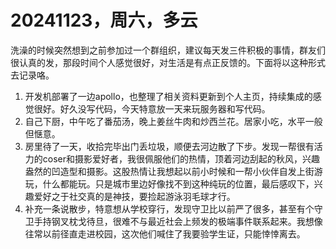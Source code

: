 # 20241123，周六，多云
洗澡的时候突然想到之前参加过一个群组织，建议每天发三件积极的事情，群友们很认真的发，那段时间个人感觉很好，对生活是有点正反馈的。下面将以这种形式去记录咯。
1. 开发机部署了一边apollo，也整理了相关资料更新到个人主页，持续集成的感觉很好。好久没写代码，今天特意放一天来玩服务器和写代码。
2. 自己下厨，中午吃了番茄汤，晚上姜丝牛肉和炒西兰花。居家小吃，水平一般但惬意。
3. 房里待了一天，收拾完毕出门丢垃圾，顺便去河边散了下步。发现一帮很有活力的coser和摄影爱好者，我很佩服他们的热情，顶着河边刮起的秋风，兴趣盎然的凹造型和摄影。这股热情让我想起以前小时候和一帮小伙伴自发上街游玩，什么都能玩。只是城市里边好像找不到这种纯玩的位置，最后感叹下，兴趣爱好之于社交真的是神技，要捡起游泳羽毛球才行。
4. 补充一条说散步，特意想从学校穿行，发现守卫比以前严了很多，甚至有个守卫手持钢叉枕戈待旦，很难不与最近社会上频发的极端事件联系起来。我想像往常以前径直走进校园，这次他们喊住了我要验学生证，只能悻悻离去。